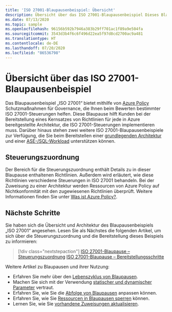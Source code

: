 ```yaml
---
title: 'ISO 27001-Blaupausenbeispiel: Übersicht'
description: Übersicht über das ISO 27001-Blaupausenbeispiel Dieses Blaupausenbeispiel unterstützt Kunden bei der Bewertung spezifischer ISO 27001-Kontrollen.
ms.date: 07/13/2020
ms.topic: sample
ms.openlocfilehash: 96156b592b7946a383b29ff701ac1f89a9e504fa
ms.sourcegitcommit: 3543d3b4f6c6f496d22ea5f97d8cd2700ac9a481
ms.translationtype: HT
ms.contentlocale: de-DE
ms.lasthandoff: 07/20/2020
ms.locfileid: "86536798"
---
```

# <a name="overview-of-the-iso-27001-blueprint-sample"></a>Übersicht über das ISO 27001-Blaupausenbeispiel

Das Blaupausenbeispiel „ISO 27001“ bietet mithilfe von [Azure Policy](../../../policy/overview.md) Schutzmaßnahmen für Governance, die Ihnen beim Bewerten bestimmter ISO 27001-Steuerungen helfen. Diese Blaupause hilft Kunden bei der Bereitstellung eines Kernsatzes von Richtlinien für jede in Azure bereitgestellte Architektur, die ISO 27001-Steuerungen implementieren muss. Darüber hinaus stehen zwei weitere ISO 27001-Blaupausenbeispiele zur Verfügung, die Sie beim Bereitstellen einer [grundlegenden Architektur](../iso27001-shared/index.md) und einer [ASE-/SQL-Workload](../iso27001-ase-sql-workload/index.md) unterstützen können.

## <a name="control-mapping"></a>Steuerungszuordnung

Der Bereich für die Steuerungszuordnung enthält Details zu in dieser Blaupause enthaltenen Richtlinien. Außerdem wird erläutert, wie diese Richtlinien verschiedene Steuerungen in ISO 27001 behandeln. Bei der Zuweisung zu einer Architektur werden Ressourcen von Azure Policy auf Nichtkonformität mit den zugewiesenen Richtlinien überprüft. Weitere Informationen finden Sie unter [Was ist Azure Policy?](../../../policy/overview.md).

## <a name="next-steps"></a>Nächste Schritte

Sie haben sich die Übersicht und Architektur des Blaupausenbeispiels „ISO 27001“ angesehen.
Lesen Sie als Nächstes die folgenden Artikel, um sich über die Steuerungszuordnung und die Bereitstellung dieses Beispiels zu informieren:

> [!div class="nextstepaction"]
> [ISO 27001-Blaupause – Steuerungszuordnung](./control-mapping.md)
> [ISO 27001-Blaupause – Bereitstellungsschritte](./deploy.md)

Weitere Artikel zu Blaupausen und ihrer Nutzung:

- Erfahren Sie mehr über den [Lebenszyklus von Blaupausen](../../concepts/lifecycle.md).
- Machen Sie sich mit der Verwendung [statischer und dynamischer Parameter](../../concepts/parameters.md) vertraut.
- Erfahren Sie, wie Sie die [Abfolge von Blaupausen](../../concepts/sequencing-order.md) anpassen können.
- Erfahren Sie, wie Sie [Ressourcen in Blaupausen sperren](../../concepts/resource-locking.md) können.
- Lernen Sie, wie Sie [vorhandene Zuweisungen aktualisieren](../../how-to/update-existing-assignments.md).
